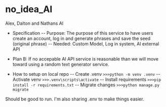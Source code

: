# no_idea_AI
Alex, Dalton and Nathans AI

- Specification
--   Purpose: The purpose of this service to have users create an account, log in and generate phrases and save the seed (original phrase)
--   Needed: Custom Model, Log in system, AI external API

- Plan B: If no accepable AI API service is reasonable than we will move toward using a random text generator service.


- How to setup on local repo
-- Create .venv
`>>>python -m venv .venv`
-- Activate venv
`>>>.venv\scripts\activate`
-- Install requirements
`>>>pip install -r requirements.txt`
-- Migrate changes
`>>>python manage.py migrate`

Should be good to run. I'm also sharing .env to make things easier.